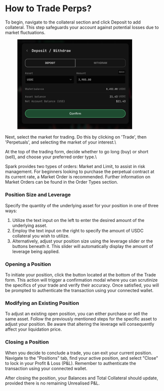 # How to Trade Perps?

To begin, navigate to the collateral section and click Deposit to add collateral. This step safeguards your account against potential losses due to market fluctuations.

<figure><img src="../../.gitbook/assets/image (7).png" alt="" width="375"><figcaption></figcaption></figure>

Next, select the market for trading. Do this by clicking on 'Trade', then 'Perpetuals', and selecting the market of your interest.\


At the top of the trading form, decide whether to go long (buy) or short (sell), and choose your preferred order type.\


Spark provides two types of orders: Market and Limit, to assist in risk management. For beginners looking to purchase the perpetual contract at its current rate, a Market Order is recommended. Further information on Market Orders can be found in the Order Types section.





### Position Size and Leverage

Specify the quantity of the underlying asset for your position in one of three ways:

1. Utilize the text input on the left to enter the desired amount of the underlying asset.
2. Employ the text input on the right to specify the amount of USDC collateral you wish to utilize.
3. Alternatively, adjust your position size using the leverage slider or the buttons beneath it. This slider will automatically display the amount of leverage being applied.



### Opening a Position

To initiate your position, click the button located at the bottom of the Trade form. This action will trigger a confirmation modal where you can scrutinize the specifics of your trade and verify their accuracy. Once satisfied, you will be prompted to authenticate the transaction using your connected wallet.



### Modifying an Existing Position

To adjust an existing open position, you can either purchase or sell the same asset. Follow the previously mentioned steps for the specific asset to adjust your position. Be aware that altering the leverage will consequently affect your liquidation price.

### Closing a Position

When you decide to conclude a trade, you can exit your current position. Navigate to the "Positions" tab, find your active position, and select "Close" to lock in your Profit & Loss (P\&L). Remember to authenticate the transaction using your connected wallet.

After closing the position, your Balances and Total Collateral should update, provided there is no remaining Unrealised P\&L.
